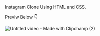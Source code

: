 Instagram Clone Using HTML and CSS.

Previw Below 👇

![Untitled video - Made with Clipchamp (2)](https://github.com/user-attachments/assets/4c454e38-8d7b-4188-bbf7-e064d9ee711f)
